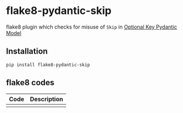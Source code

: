 # flake8-pydantic-skip
flake8 plugin which checks for misuse of `Skip` in [Optional Key Pydantic Model](https://github.com/oyfml/test_modified_pydantic_model)

## Installation
`pip install flake8-pydantic-skip`

## flake8 codes

| Code   | Description                                            |
|--------|--------------------------------------------------------|
|        |                                                        |
